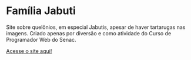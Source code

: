 # Família Jabuti

Site sobre quelônios, em especial Jabutis, apesar de haver tartarugas nas imagens. 
Criado apenas por diversão e como atividade do Curso de Programador Web do Senac.

[Acesse o site aqui!](https://quelonios.free.nf)